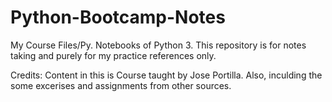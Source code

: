 # Python-Bootcamp-Notes
My Course Files/Py. Notebooks of Python 3. This repository is for notes taking and purely for my  practice references only.  

Credits: Content in this is Course taught by Jose Portilla. Also, inculding the some excerises and assignments from other sources. 
